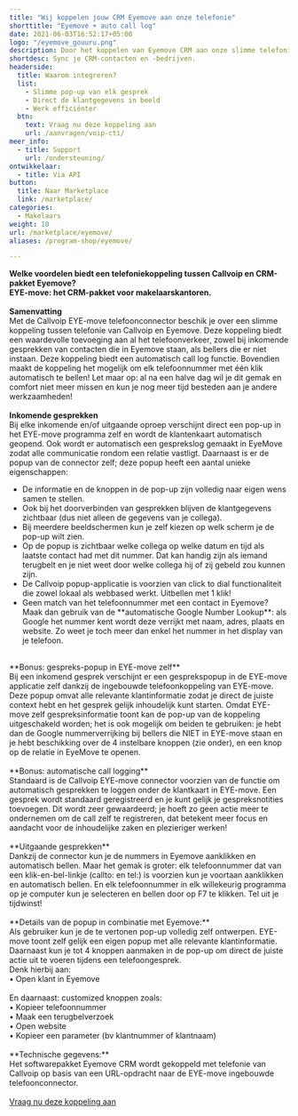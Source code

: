 ```yaml
---
title: "Wij koppelen jouw CRM Eyemove aan onze telefonie"
shorttitle: "Eyemove + auto call log"
date: 2021-06-03T16:52:17+05:00
logo: "/eyemove_gouuru.png"
description: Door het koppelen van Eyemove CRM aan onze slimme telefonie werk je een stuk efficienter.
shortdesc: Sync je CRM-contacten en -bedrijven.
headerside:
  title: Waarom integreren?
  list:
    - Slimme pop-up van elk gesprek
    - Direct de klantgegevens in beeld
    - Werk efficiënter
  btn:
    text: Vraag nu deze koppeling aan
    url: /aanvragen/voip-cti/
meer_info:
  - title: Support
    url: /ondersteuning/
ontwikkelaar:
  - title: Via API
button:
  title: Naar Marketplace
  link: /marketplace/
categories:
  - Makelaars
weight: 10
url: /marketplace/eyemove/
aliases: /program-shop/eyemove/

---
```


**Welke voordelen biedt een telefoniekoppeling tussen Callvoip en CRM-pakket Eyemove?<br>
EYE-move: het CRM-pakket voor makelaarskantoren.**<br>
<br>
**Samenvatting**<br>
Met de Callvoip EYE-move telefoonconnector beschik je over een slimme koppeling tussen telefonie van Callvoip en Eyemove. Deze koppeling biedt een waardevolle toevoeging aan al het telefoonverkeer, zowel bij inkomende gesprekken van contacten die in Eyemove staan, als bellers die er niet instaan. Deze koppeling biedt een automatisch call log functie. Bovendien maakt de koppeling het mogelijk om elk telefoonnummer met één klik automatisch te bellen! Let maar op: al na een halve dag wil je dit gemak en comfort niet meer missen en kun je nog meer tijd besteden aan je andere werkzaamheden!<br>
<br>
**Inkomende gesprekken**<br>
Bij elke inkomende en/of uitgaande oproep verschijnt direct een pop-up in het EYE-move programma zelf en wordt de klantenkaart automatisch geopend. Ook wordt  er automatisch een gesprekslog gemaakt in EyeMove zodat alle communicatie rondom een relatie vastligt. Daarnaast is er de popup van de connector zelf; deze popup heeft een aantal unieke eigenschappen: <br>
<div class="usp-list">
<ul>
<li>De informatie en de knoppen in de pop-up zijn volledig naar eigen wens samen te stellen.</li>
<li>Ook bij het doorverbinden van gesprekken blijven de klantgegevens zichtbaar (dus niet alleen de gegevens van je collega).</li>
<li>Bij meerdere beeldschermen kun je zelf kiezen op welk scherm je de pop-up wilt zien.</li>
<li>Op de popup is zichtbaar welke collega op welke datum en tijd als laatste contact had met dit nummer. Dat kan handig zijn als iemand terugbelt en je niet weet door welke collega hij of zij gebeld zou kunnen zijn.</li>
<li>De Callvoip popup-applicatie is voorzien van click to dial functionaliteit die zowel lokaal als webbased werkt. Uitbellen met 1 klik!</li>
<li>Geen match van het telefoonnummer met een contact in Eyemove? Maak dan gebruik van de **automatische Google Number Lookup**: als Google het nummer kent wordt deze verrijkt met naam, adres, plaats en website. Zo weet je toch meer dan enkel het nummer in het display van je telefoon.</li>
</ul>
</div>
<br>
**Bonus: gespreks-popup in EYE-move zelf**<br>
Bij een inkomend gesprek verschijnt er een gesprekspopup in de EYE-move applicatie zelf dankzij de ingebouwde telefoonkoppeling van EYE-move. Deze popup omvat alle relevante klantinformatie zodat je direct de juiste context hebt en het gesprek gelijk inhoudelijk kunt starten. Omdat EYE-move zelf gespreksinformatie toont kan de pop-up van de koppeling uitgeschakeld worden; het is ook mogelijk om  beiden te gebruiken: je hebt dan de Google nummerverrijking bij bellers die NIET in EYE-move staan en je hebt beschikking over de 4 instelbare knoppen (zie onder), en een knop op de relatie in EyeMove te openen. <br>
<br>
**Bonus: automatische call logging**<br>
Standaard is de Callvoip EYE-move connector voorzien van de functie om automatisch gesprekken te loggen onder de klantkaart in EYE-move. Een gesprek wordt standaard geregistreerd en je kunt gelijk je gespreksnotities toevoegen. Dit wordt zeer gewaardeerd; je hoeft zo geen actie meer te ondernemen om de call zelf te registreren, dat betekent meer focus en aandacht voor de inhoudelijke zaken en plezieriger werken!<br>
<br>
**Uitgaande gesprekken**<br>
Dankzij de connector kun je de nummers in Eyemove aanklikken en automatisch bellen. Maar het gemak is groter: elk telefoonnummer dat van een klik-en-bel-linkje (callto: en tel:) is voorzien kun je voortaan aanklikken en automatisch bellen. En elk telefoonnummer in elk willekeurig programma op je computer kun je selecteren en bellen door op F7 te klikken. Tel uit je tijdwinst! <br>
<br>
**Details van de popup in combinatie met Eyemove:**<br>
Als gebruiker kun je de te vertonen pop-up volledig zelf ontwerpen. EYE-move toont zelf gelijk een eigen popup met alle relevante klantinformatie. <br>
Daarnaast kun je tot 4 knoppen aanmaken in de pop-up om direct de juiste actie uit te voeren tijdens een telefoongesprek. <br>
Denk hierbij aan:<br>
• Open klant in Eyemove<br>
<br>
En daarnaast: customized knoppen zoals: <br>
• Kopieer telefoonnummer<br>
• Maak een terugbelverzoek<br>
• Open website <br>
• Kopieer een parameter (bv klantnummer of klantnaam) <br>
<br>
**Technische gegevens:**<br>
Het softwarepakket Eyemove CRM wordt gekoppeld met telefonie van Callvoip op basis van een URL-opdracht naar de EYE-move ingebouwde telefoonconnector.<br>
<br><a href="/aanvragen/voip-cti/" class="button">Vraag nu deze koppeling aan</a>
